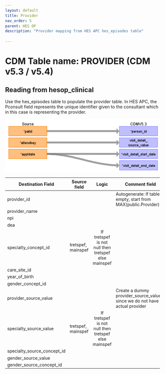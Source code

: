 ```yaml
---
layout: default
title: Provider
nav_order: 5
parent: HES OP
description: "Provider mapping from HES APC hes_episodes table"

---
```


# CDM Table name: PROVIDER (CDM v5.3 / v5.4)

## Reading from hesop_clinical

Use the hes_episodes table to populate the provider table. In HES APC, the Pconsult field represents the unique identifier given to the consultant which in this case is representing the provider.  

![](images/image3.png)

| Destination Field | Source field | Logic | Comment field |
| --- | --- | :---: | --- |
| provider_id | | | Autogenerate: If table is empty, start from MAX(public.Provider)+1 |
| provider_name |  |  |  |
| npi |  |  |  |
| dea |  |  |  |
| specialty_concept_id | tretspef, mainspef | If tretspef is not null then tretspef else mainspef|
| care_site_id | | | |
| year_of_birth |  |  |  |
| gender_concept_id |  | |  |
| provider_source_value | |  | Create a dummy provider_source_value since we do not have an actual provider |
| specialty_source_value | tretspef, mainspef | If tretspef is not null then tretspef else mainspef|
| specialty_source_concept_id |  |  | |
| gender_source_value | | |  |
| gender_source_concept_id |  |  | |